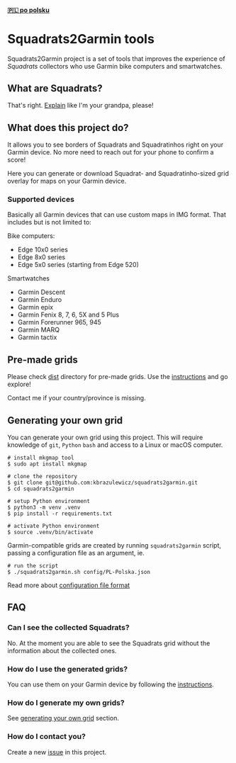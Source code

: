 #### [🇵🇱 po polsku](README.pl-PL.MD)
# Squadrats2Garmin tools
Squadrats2Garmin project is a set of tools that improves the experience of _Squadrats_ collectors who use Garmin bike computers and smartwatches.

## What are Squadrats?
That's right. [Explain](https://squadrats.com/explain) like I'm your grandpa, please!

## What does this project do?
It allows you to see borders of Squadrats and Squadratinhos right on your Garmin device. 
No more need to reach out for your phone to confirm a score! 

Here you can generate or download Squadrat- and Squadratinho-sized grid overlay for maps on your Garmin device.

### Supported devices
Basically all Garmin devices that can use custom maps in IMG format. That includes but is not limited to:

Bike computers:
- Edge 10x0 series
- Edge 8x0 series
- Edge 5x0 series (starting from Edge 520)

Smartwatches
- Garmin Descent
- Garmin Enduro
- Garmin epix
- Garmin Fenix 8, 7, 6, 5X and 5 Plus
- Garmin Forerunner 965, 945
- Garmin MARQ
- Garmin tactix

## Pre-made grids
Please check [dist](dist) directory for pre-made grids. Use the [instructions](dist/README.md) and go explore!

Contact me if your country/province is missing.

## Generating your own grid
You can generate your own grid using this project. 
This will require knowledge of `git`, `Python` `bash` and access to a Linux or macOS computer. 
```shell
# install mkgmap tool
$ sudo apt install mkgmap

# clone the repository
$ git clone git@github.com:kbrazulewicz/squadrats2garmin.git
$ cd squadrats2garmin

# setup Python environment
$ python3 -m venv .venv
$ pip install -r requirements.txt

# activate Python environment
$ source .venv/bin/activate
```

Garmin-compatible grids are created by running `squadrats2garmin` script, passing a configuration file as an argument, ie.
```shell
# run the script
$ ./squadrats2garmin.sh config/PL-Polska.json
```
Read more about [configuration file format](config/README.md)  

## FAQ
### Can I see the collected Squadrats?
No. At the moment you are able to see the Squadrats grid without the information about the collected ones.
### How do I use the generated grids?
You can use them on your Garmin device by following the [instructions](dist/README.md).
### How do I generate my own grids?
See [generating your own grid](#generating-your-own-grid) section.
### How do I contact you?
Create a new [issue](https://github.com/kbrazulewicz/squadrats2garmin/issues) in this project.
<!--
## Notes
### Polygon clipping
- convex polygon (wypukły)
- concave polygon (wklęsły)
- [Point in polygon](https://en.wikipedia.org/wiki/Point_in_polygon)
- [Line clipping](https://en.wikipedia.org/wiki/Line_clipping)
- [Weiler–Atherton clipping algorithm](https://en.wikipedia.org/wiki/Weiler%E2%80%93Atherton_clipping_algorithm)
- [Sutherland–Hodgman clipping algorithm](https://en.wikipedia.org/wiki/Sutherland%E2%80%93Hodgman_algorithm) (convex only)
- [Vatti clipping algorithm](https://en.wikipedia.org/wiki/Vatti_clipping_algorithm)
- [Greiner–Hormann clipping algorithm](https://en.wikipedia.org/wiki/Greiner%E2%80%93Hormann_clipping_algorithm)
-->